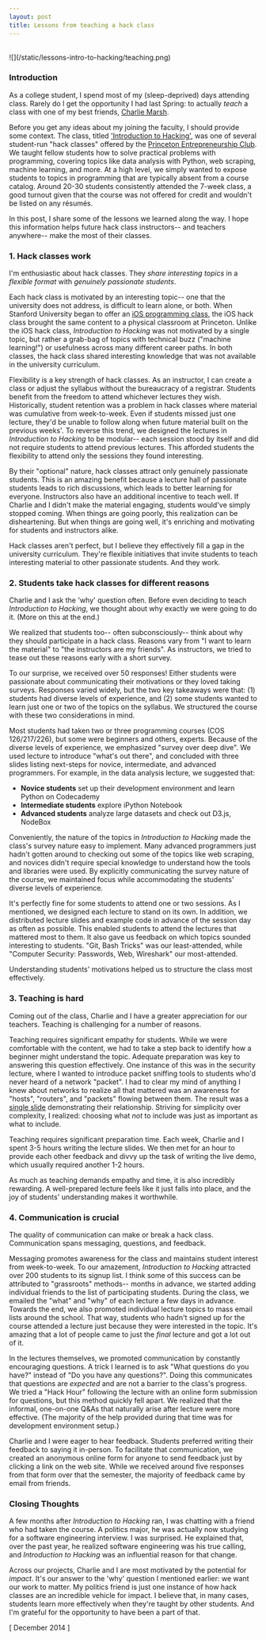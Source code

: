 ```yaml
---
layout: post
title: Lessons from teaching a hack class
---
```

<br />
![](/static/lessons-intro-to-hacking/teaching.png)

### Introduction

As a college student, I spend most of my (sleep-deprived) days attending class. Rarely do I get the opportunity I had last Spring: to actually _teach_ a class with one of my best friends, [Charlie Marsh](http://www.princeton.edu/~crmarsh/).

Before you get any ideas about my joining the faculty, I should provide some context. The class, titled ['Introduction to Hacking'](http://introtohacking.github.io/), was one of several student-run "hack classes" offered by the [Princeton Entrepreneurship Club](http://www.princetoneclub.com/). We taught fellow students how to solve practical problems with programming, covering topics like data analysis with Python, web scraping, machine learning, and more. At a high level, we simply wanted to expose students to topics in programming that are typically absent from a course catalog. Around 20-30 students consistently attended the 7-week class, a good turnout given that the course was not offered for credit and wouldn't be listed on any résumés.

In this post, I share some of the lessons we learned along the way. I hope this information helps future hack class instructors-- and teachers anywhere-- make the most of their classes.

### 1. Hack classes work

I'm enthusiastic about hack classes. They _share interesting topics_ in a _flexible format_ with _genuinely passionate students_.

Each hack class is motivated by an interesting topic-- one that the university does not address, is difficult to learn alone, or both. When Stanford University began to offer an [iOS programming class](http://cs193p.stanford.edu/), the iOS hack class brought the same content to a physical classroom at Princeton. Unlike the iOS hack class, _Introduction to Hacking_ was not motivated by a single topic, but rather a grab-bag of topics with technical buzz ("machine learning!") or usefulness across many different career paths. In both classes, the hack class shared interesting knowledge that was not available in the university curriculum.

Flexibility is a key strength of hack classes. As an instructor, I can create a class or adjust the syllabus without the bureaucracy of a registrar. Students benefit from the freedom to attend whichever lectures they wish. Historically, student retention was a problem in hack classes where material was cumulative from week-to-week. Even if students missed just one lecture, they'd be unable to follow along when future material built on the previous weeks'. To reverse this trend, we designed the lectures in _Introduction to Hacking_ to be modular-- each session stood by itself and did not require students to attend previous lectures. This afforded students the flexibility to attend only the sessions they found interesting.

By their "optional" nature, hack classes attract only genuinely passionate students. This is an amazing benefit because a lecture hall of passionate students leads to rich discussions, which leads to better learning for everyone. Instructors also have an additional incentive to teach well. If Charlie and I didn't make the material engaging, students would've simply stopped coming. When things are going poorly, this realization can be disheartening. But when things are going well, it's enriching and motivating for students and instructors alike.

Hack classes aren't perfect, but I believe they effectively fill a gap in the university curriculum. They're flexible initiatives that invite students to teach interesting material to other passionate students. And they work.

### 2. Students take hack classes for different reasons

Charlie and I ask the 'why' question often. Before even deciding to teach _Introduction to Hacking_, we thought about why exactly we were going to do it. (More on this at the end.)

We realized that students too-- often subconsciously-- think about why they should participate in a hack class. Reasons vary from "I want to learn the material" to "the instructors are my friends". As instructors, we tried to tease out these reasons early with a short survey.

To our surprise, we received over 50 responses! Either students were passionate about communicating their motivations or they loved taking surveys. Responses varied widely, but the two key takeaways were that: (1) students had diverse levels of experience, and (2) some students wanted to learn just one or two of the topics on the syllabus. We structured the course with these two considerations in mind.

Most students had taken two or three programming courses (COS 126/217/226), but some were beginners and others, experts. Because of the diverse levels of experience, we emphasized "survey over deep dive". We used lecture to introduce "what's out there", and concluded with three slides listing next-steps for novice, intermediate, and advanced programmers. For example, in the data analysis lecture, we suggested that:

- __Novice students__ set up their development environment and learn Python on Codecademy
- __Intermediate students__ explore iPython Notebook 
- __Advanced students__ analyze large datasets and check out D3.js, NodeBox

Conveniently, the nature of the topics in _Introduction to Hacking_ made the class's survey nature easy to implement. Many advanced programmers just hadn't gotten around to checking out some of the topics like web scraping, and novices didn't require special knowledge to understand how the tools and libraries were used. By explicitly communicating the survey nature of the course, we maintained focus while accommodating the students' diverse levels of experience.

It's perfectly fine for some students to attend one or two sessions. As I mentioned, we designed each lecture to stand on its own. In addition, we distributed lecture slides and example code in advance of the session day as often as possible. This enabled students to attend the lectures that mattered most to them. It also gave us feedback on which topics sounded interesting to students. "Git, Bash Tricks" was our least-attended, while "Computer Security: Passwords, Web, Wireshark" our most-attended.

Understanding students' motivations helped us to structure the class most effectively.

### 3. Teaching is hard

Coming out of the class, Charlie and I have a greater appreciation for our teachers. Teaching is challenging for a number of reasons.

Teaching requires significant empathy for students. While we were comfortable with the content, we had to take a step back to identify how a beginner might understand the topic. Adequate preparation was key to answering this question effectively. One instance of this was in the security lecture, where I wanted to introduce packet sniffing tools to students who'd never heard of a network "packet". I had to clear my mind of anything I knew about networks to realize all that mattered was an awareness for "hosts", "routers", and "packets" flowing between them. The result was a [single slide](https://www.dropbox.com/s/9rqa913ewc6luek/7_Computer_Security.pdf) demonstrating their relationship. Striving for simplicity over complexity, I realized: choosing what _not_ to include was just as important as what to include.

Teaching requires significant preparation time. Each week, Charlie and I spent 3-5 hours writing the lecture slides. We then met for an hour to provide each other feedback and divvy up the task of writing the live demo, which usually required another 1-2 hours.

As much as teaching demands empathy and time, it is also incredibly rewarding. A well-prepared lecture feels like it just falls into place, and the joy of students' understanding makes it worthwhile.

### 4. Communication is crucial

The quality of communication can make or break a hack class. Communication spans messaging, questions, and feedback.

Messaging promotes awareness for the class and maintains student interest from week-to-week. To our amazement, _Introduction to Hacking_ attracted over 200 students to its signup list. I think some of this success can be attributed to "grassroots" methods-- months in advance, we started adding individual friends to the list of participating students. During the class, we emailed the "what" and "why" of each lecture a few days in advance. Towards the end, we also promoted individual lecture topics to mass email lists around the school. That way, students who hadn't signed up for the course attended a lecture just because they were interested in the topic. It's amazing that a lot of people came to just the _final_ lecture and got a lot out of it.

In the lectures themselves, we promoted communication by constantly encouraging questions. A trick I learned is to ask "What questions do you have?" instead of "Do you have any questions?". Doing this communicates that questions are _expected_ and are not a barrier to the class's progress. We tried a "Hack Hour" following the lecture with an online form submission for questions, but this method quickly fell apart. We realized that the informal, one-on-one Q&As that naturally arise after lecture were more effective. (The majority of the help provided during that time was for development environment setup.)

Charlie and I were eager to hear feedback. Students preferred writing their feedback to saying it in-person. To facilitate that communication, we created an anonymous online form for anyone to send feedback just by clicking a link on the web site. While we received around five responses from that form over that the semester, the majority of feedback came by email from friends.

### Closing Thoughts

A few months after _Introduction to Hacking_ ran, I was chatting with a friend who had taken the course. A politics major, he was actually now studying for a software engineering interview. I was surprised. He explained that, over the past year, he realized software engineering was his true calling, and _Introduction to Hacking_ was an influential reason for that change.

Across our projects, Charlie and I are most motivated by the potential for _impact_. It's our answer to the 'why' question I mentioned earlier: we want our work to matter. My politics friend is just one instance of how hack classes are an incredible vehicle for impact. I believe that, in many cases, students learn more effectively when they're taught by other students. And I'm grateful for the opportunity to have been a part of that.

[ December 2014 ]